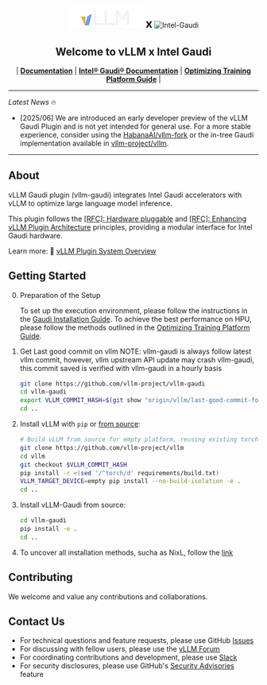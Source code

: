 <p align="center">
  <img src="https://raw.githubusercontent.com/vllm-project/vllm/main/docs/assets/logos/vllm-logo-text-dark.png" alt="vLLM" width="30%">
  <span style="font-size: 24px; font-weight: bold;">x</span>
  <img src="./docs/assets/logos/gaudi-logo.png" alt="Intel-Gaudi" width="30%">
</p>

<h2 align="center">
Welcome to vLLM x Intel Gaudi
</h2>

<p align="center">
| <a href="https://vllm-gaudi.readthedocs.io/en/latest/index.html"><b>Documentation</b></a> | <a href="https://docs.habana.ai/en/latest/index.html"><b>Intel® Gaudi® Documentation</b></a> | <a href="https://docs.habana.ai/en/latest/PyTorch/Model_Optimization_PyTorch/Optimization_in_Training_Platform.html"><b>Optimizing Training Platform Guide</b></a> |
</p>

---
*Latest News* 🔥

- [2025/06] We are introduced an early developer preview of the vLLM Gaudi Plugin and is not yet intended for general use. For a more stable experience, consider using the [HabanaAI/vllm-fork](https://github.com/HabanaAI/vllm-fork) or the in-tree Gaudi implementation available in [vllm-project/vllm](https://github.com/vllm-project/vllm).

---

## About
vLLM Gaudi plugin (vllm-gaudi) integrates Intel Gaudi accelerators with vLLM to optimize large language model inference.

This plugin follows the [[RFC]: Hardware pluggable](https://github.com/vllm-project/vllm/issues/11162) and [[RFC]: Enhancing vLLM Plugin Architecture](https://github.com/vllm-project/vllm/issues/19161) principles, providing a modular interface for Intel Gaudi hardware.

Learn more: 🚀 [vLLM Plugin System Overview](https://vllm-gaudi.readthedocs.io/en/latest/design/plugin_system.html)

## Getting Started
0. Preparation of the Setup

    To set up the execution environment, please follow the instructions in the [Gaudi Installation Guide](https://docs.habana.ai/en/latest/Installation_Guide/index.html).
    To achieve the best performance on HPU, please follow the methods outlined in the
    [Optimizing Training Platform Guide](https://docs.habana.ai/en/latest/PyTorch/Model_Optimization_PyTorch/Optimization_in_Training_Platform.html).

1. Get Last good commit on vllm
   NOTE: vllm-gaudi is always follow latest vllm commit, however, vllm upstream
   API update may crash vllm-gaudi, this commit saved is verified with vllm-gaudi
   in a hourly basis

    ```bash
    git clone https://github.com/vllm-project/vllm-gaudi
    cd vllm-gaudi
    export VLLM_COMMIT_HASH=$(git show "origin/vllm/last-good-commit-for-vllm-gaudi:VLLM_STABLE_COMMIT" 2>/dev/null)
    cd ..
    ```

2. Install vLLM with `pip` or [from source](https://docs.vllm.ai/en/latest/getting_started/installation/gpu/index.html#build-wheel-from-source):

    ```bash
    # Build vLLM from source for empty platform, reusing existing torch installation
    git clone https://github.com/vllm-project/vllm
    cd vllm
    git checkout $VLLM_COMMIT_HASH
    pip install -r <(sed '/^torch/d' requirements/build.txt)
    VLLM_TARGET_DEVICE=empty pip install --no-build-isolation -e .
    cd ..
    ```

3. Install vLLM-Gaudi from source:

    ```bash
    cd vllm-gaudi
    pip install -e .
    cd ..
    ```

4. To uncover all installation methods, sucha as NixL, follow the  [link](https://vllm-gaudi.readthedocs.io/en/latest/getting_started/installation.html)

## Contributing

We welcome and value any contributions and collaborations.

## Contact Us

<!-- --8<-- [start:contact-us] -->
- For technical questions and feature requests, please use GitHub [Issues](https://github.com/vllm-project/vllm-gaudi/issues)
- For discussing with fellow users, please use the [vLLM Forum](https://discuss.vllm.ai)
- For coordinating contributions and development, please use [Slack](https://slack.vllm.ai)
- For security disclosures, please use GitHub's [Security Advisories](https://github.com/vllm-project/vllm/security/advisories) feature
<!-- --8<-- [end:contact-us] -->

